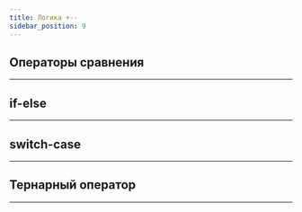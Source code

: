 ```yaml
---
title: Логика +--
sidebar_position: 9
---
```


## Операторы сравнения

***

## if-else

***

## switch-case

***

## Тернарный оператор

***
